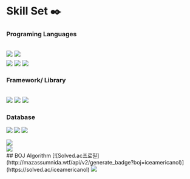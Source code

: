 
# Skill Set :black_nib:

### Programing Languages
<img src="https://img.shields.io/badge/Python-14354C?style=for-the-badge&logo=python&logoColor=white"/>  <img src="https://img.shields.io/badge/Java-ED8B00?style=for-the-badge&logo=openjdk&logoColor=white"/>
 <br/>
<img src="https://img.shields.io/badge/HTML-239120?style=for-the-badge&logo=html5&logoColor=white"/>  <img src="https://img.shields.io/badge/CSS-239120?&style=for-the-badge&logo=css3&logoColor=white"/> <img src="https://img.shields.io/badge/JavaScript-F7DF1E?style=for-the-badge&logo=JavaScript&logoColor=white"/>
<br/>
---
### Framework/ Library
<img src="https://img.shields.io/badge/Airflow-017CEE?style=for-the-badge&logo=Apache%20Airflow&logoColor=white"/> <img src="https://img.shields.io/badge/Django-092E20?style=for-the-badge&logo=django&logoColor=white"/> <img src="https://img.shields.io/badge/Flask-000000?style=for-the-badge&logo=flask&logoColor=white"/>
---
### Database
<img src="https://img.shields.io/badge/MySQL-00000F?style=for-the-badge&logo=mysql&logoColor=white"/> <img src="https://img.shields.io/badge/PostgreSQL-316192?style=for-the-badge&logo=postgresql&logoColor=white"/> <img src="https://img.shields.io/badge/SQLite-07405E?style=for-the-badge&logo=sqlite&logoColor=white"/>


<img src="https://img.shields.io/badge/MySQL-4479A1?style=flat&logo=MySQL&logoColor=white"/>
<br/>
<img src="https://img.shields.io/badge/Flask-000000?style=flat&logo=Flask&logoColor=white"/>
<br/>
## BOJ Algorithm
[![Solved.ac프로필](http://mazassumnida.wtf/api/v2/generate_badge?boj=iceamericanol)](https://solved.ac/iceamericanol)

<img src="https://img.shields.io/badge/Python-3776AB?style=flat&logo=Python&logoColor=white"/>
